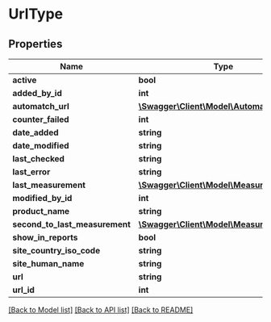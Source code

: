 # UrlType

## Properties
Name | Type | Description | Notes
------------ | ------------- | ------------- | -------------
**active** | **bool** |  | [optional] 
**added_by_id** | **int** |  | [optional] 
**automatch_url** | [**\Swagger\Client\Model\AutomatchUrlType**](AutomatchUrlType.md) |  | [optional] 
**counter_failed** | **int** |  | [optional] 
**date_added** | **string** |  | [optional] 
**date_modified** | **string** |  | [optional] 
**last_checked** | **string** |  | [optional] 
**last_error** | **string** |  | [optional] 
**last_measurement** | [**\Swagger\Client\Model\MeasurementType**](MeasurementType.md) |  | [optional] 
**modified_by_id** | **int** |  | [optional] 
**product_name** | **string** |  | [optional] 
**second_to_last_measurement** | [**\Swagger\Client\Model\MeasurementType**](MeasurementType.md) |  | [optional] 
**show_in_reports** | **bool** |  | [optional] 
**site_country_iso_code** | **string** |  | [optional] 
**site_human_name** | **string** |  | [optional] 
**url** | **string** |  | [optional] 
**url_id** | **int** |  | [optional] 

[[Back to Model list]](../README.md#documentation-for-models) [[Back to API list]](../README.md#documentation-for-api-endpoints) [[Back to README]](../README.md)


